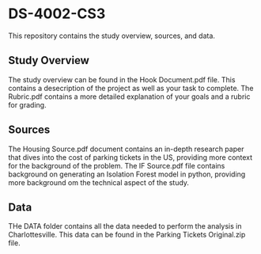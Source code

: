 # DS-4002-CS3
This repository contains the study overview, sources, and data.
## Study Overview
The study overview can be found in the Hook Document.pdf file. This contains a desecription of the project as well as your task to complete. The Rubric.pdf contains a more detailed explanation of your goals and a rubric for grading.
## Sources
The Housing Source.pdf document contains an in-depth research paper that dives into the cost of parking tickets in the US, providing more context for the background of the problem. The IF Source.pdf file contains background on generating an Isolation Forest model in python, providing more background om the technical aspect of the study.
## Data
THe DATA folder contains all the data needed to perform the analysis in Charlottesville. This data can be found in the Parking Tickets Original.zip file.

